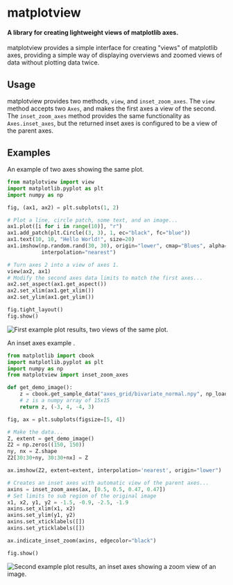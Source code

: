 # matplotview
#### A library for creating lightweight views of matplotlib axes.

matplotview provides a simple interface for creating "views" of matplotlib
axes, providing a simple way of displaying overviews and zoomed views of 
data without plotting data twice.

## Usage

matplotview provides two methods, `view`, and `inset_zoom_axes`. The `view`
method accepts two `Axes`, and makes the first axes a view of the second. The
`inset_zoom_axes` method provides the same functionality as `Axes.inset_axes`,
but the returned inset axes is configured to be a view of the parent axes.

## Examples

An example of two axes showing the same plot.
```python
from matplotview import view
import matplotlib.pyplot as plt
import numpy as np

fig, (ax1, ax2) = plt.subplots(1, 2)

# Plot a line, circle patch, some text, and an image...
ax1.plot([i for i in range(10)], "r")
ax1.add_patch(plt.Circle((3, 3), 1, ec="black", fc="blue"))
ax1.text(10, 10, "Hello World!", size=20)
ax1.imshow(np.random.rand(30, 30), origin="lower", cmap="Blues", alpha=0.5,
           interpolation="nearest")

# Turn axes 2 into a view of axes 1.
view(ax2, ax1)
# Modify the second axes data limits to match the first axes...
ax2.set_aspect(ax1.get_aspect())
ax2.set_xlim(ax1.get_xlim())
ax2.set_ylim(ax1.get_ylim())

fig.tight_layout()
fig.show()
```
![First example plot results, two views of the same plot.](https://user-images.githubusercontent.com/47544550/149814592-dd815f95-c3ef-406d-bd7e-504859c836bf.png)

An inset axes example .
```python
from matplotlib import cbook
import matplotlib.pyplot as plt
import numpy as np
from matplotview import inset_zoom_axes

def get_demo_image():
    z = cbook.get_sample_data("axes_grid/bivariate_normal.npy", np_load=True)
    # z is a numpy array of 15x15
    return z, (-3, 4, -4, 3)

fig, ax = plt.subplots(figsize=[5, 4])

# Make the data...
Z, extent = get_demo_image()
Z2 = np.zeros((150, 150))
ny, nx = Z.shape
Z2[30:30+ny, 30:30+nx] = Z

ax.imshow(Z2, extent=extent, interpolation='nearest', origin="lower")

# Creates an inset axes with automatic view of the parent axes...
axins = inset_zoom_axes(ax, [0.5, 0.5, 0.47, 0.47])
# Set limits to sub region of the original image
x1, x2, y1, y2 = -1.5, -0.9, -2.5, -1.9
axins.set_xlim(x1, x2)
axins.set_ylim(y1, y2)
axins.set_xticklabels([])
axins.set_yticklabels([])

ax.indicate_inset_zoom(axins, edgecolor="black")

fig.show()
```
![Second example plot results, an inset axes showing a zoom view of an image.](https://user-images.githubusercontent.com/47544550/149814558-c2b1228d-2e5d-41be-86c0-f5dd01d42884.png)